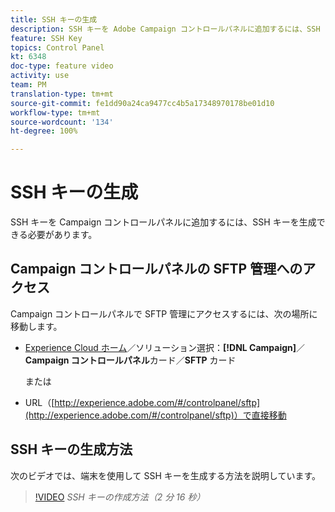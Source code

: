 ```yaml
---
title: SSH キーの生成
description: SSH キーを Adobe Campaign コントロールパネルに追加するには、SSH キーを生成できる必要があります。次のビデオでは、端末を使用して SSH キーを生成する方法を説明しています。
feature: SSH Key
topics: Control Panel
kt: 6348
doc-type: feature video
activity: use
team: PM
translation-type: tm+mt
source-git-commit: fe1dd90a24ca9477cc4b5a17348970178be01d10
workflow-type: tm+mt
source-wordcount: '134'
ht-degree: 100%

---
```



# SSH キーの生成

SSH キーを Campaign コントロールパネルに追加するには、SSH キーを生成できる必要があります。

## Campaign コントロールパネルの SFTP 管理へのアクセス

Campaign コントロールパネルで SFTP 管理にアクセスするには、次の場所に移動します。

* [Experience Cloud ホーム](https://experience.adobe.com/#/home)／ソリューション選択：**[!DNL Campaign]**／**Campaign コントロールパネル**&#x200B;カード／**SFTP** カード

   または
* URL（[http://experience.adobe.com/#/controlpanel/sftp](http://experience.adobe.com/#/controlpanel/sftp)）で直接移動

## SSH キーの生成方法

次のビデオでは、端末を使用して SSH キーを生成する方法を説明しています。

>[!VIDEO](https://video.tv.adobe.com/v/27259?quality=12)
*SSH キーの作成方法（2 分 16 秒）*